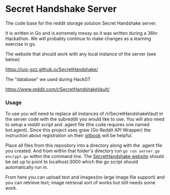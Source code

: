 # Secret Handshake Server
The code base for the reddit storage solution Secret Handshake server.

It is written in Go and is extremely messy as it was written during a 36hr Hackathon. We will probably continue to make changes as a learning exercise in go.


The website that should work with any local instance of the server (see below)

  https://luis-gzz.github.io/SecretHandshake/

The "database" we used during HackGT
  
   https://www.reddit.com/r/SecretHandshakeVault/
   
### Usage

To use you will need to replace all instances of /r/SecretHandshakeVault in the server code with the subreddit you would like to use. You will also need to setup a reddit script and .agent file (the code requires one named bot.agent). Since this project uses graw (Go Reddit API Wrapper) the instruction about registration on their [gitbook](https://turnage.gitbooks.io/graw/content/) will be helpful.

Place all files from this repository into a directory along with the .agent file you created. And from within that folder's directory run 
  `go run server.go encrypt.go` within the command line. The [SecretHandshake website](https://luis-gzz.github.io/SecretHandshake/) should be set up to point to localhost:3000 which the go script should automatically run in. 
  
From here you can upload text and images(no large image file support) and you can retrieve text; image retrieval sort of works but still needs some work.
